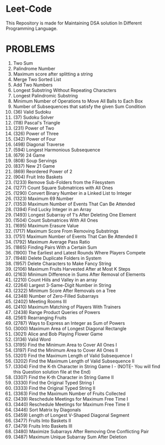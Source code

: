 # Leet-Code
This Repository is made for Maintaining DSA solution In Different Programming Language.

# PROBLEMS
1. Two Sum
2. Palindrome Number
3. Maximum score after splitting a string
4. Merge Two Sorted List
5. Add Two Numbers
6. Longest Substring Without Repeating Characters
7. Longest Palindromic Substring
8. Minimum Number of Operations to Move All Balls to Each Box
9. Number of Subsequences that satisfy the given Sum Condition
10. (36) Valid Sudoku
11. (37) Sudoku Solver
12. (118) Pascal's Triangle
13. (231) Power of Two
14. (326) Power of Three
15. (342) Power of Four
16. (498) Diagonal Traverse
17. (594) Longest Harmonious Subsequence
18. (679) 24 Game
19. (808) Soup Servings
20. (837) New 21 Game
21. (869) Reordered Power of 2
22. (904) Fruit Into Baskets
23. (1233) Remove Sub-Folders from the Filesystem
24. (1277) Count Square Submatrices with All Ones
25. (1290) Convert Binary Number in a Linked List to Integer
26. (1323) Maximum 69 Number
27. (1353) Maximum Number of Events That Can Be Attended
28. (1394) Find Lucky Integer in an Array
29. (1493) Longest Subarray of 1's After Deleting One Element
30. (1504) Count Submatrices With All Ones
31. (1695) Maximum Erasure Value
32. (1717) Maximum Score From Removing Substrings
33. (1751) Maximum Number of Events That Can Be Attended II
34. (1792) Maximum Average Pass Ratio
35. (1865) Finding Pairs With a Certain Sum
36. (1900) The Earliest and Latest Rounds Where Players Compete
37. (1948) Delete Duplicate Folders in System
38. (1957) Delete Characters to Make Fancy String
39. (2106) Maximum Fruits Harvested After at Most K Steps
40. (2163) Minimum Difference in Sums After Removal of Elements
41. (2210) Count Hiils and Valley in an array
42. (2264) Largest 3-Same-Digit Number in String
43. (2322) Minimum Score After Removals on a Tree
44. (2348) Number of Zero-Filled Subarrays
45. (2402) Meeting Rooms III
46. (2410) Maximum Matching of Players With Trainers
47. (2438) Range Product Queries of Powers
48. (2561) Rearranging Fruits
49. (2787) Ways to Express an Integer as Sum of Powers
50. (3000) Maximum Area of Longest Diagonal Rectangle
51. (3021) Alice and Bob Playing Flower Game
52. (3136) Valid Word
53. (3195) Find the Minimum Area to Cover All Ones I
54. (3197) Find the Minimum Area to Cover All Ones II
55. (3201) Find the Maximum Length of Valid Subsequence I
56. (3202) Find the Maximum Length of Valid Subsequence II
57. (3304) Find the K-th Character in String Game I - (NOTE- You will find this Question solution file at the End)
58. (3307) Find the K-th Character in String Game II
59. (3330) Find the Original Typed String I
60. (3333) Find the Original Typed String II
61. (3363) Find the Maximum Number of Fruits Collected
62. (3439) Reschedule Meetings for Maximum Free Time I
63. (3440) Reschedule Meetings for Maximum Free Time II
64. (3446) Sort Matrix by Diagonals
65. (3459) Length of Longest V-Shaped Diagonal Segment
66. (3477) Fruits Into Baskets II
67. (3479) Fruits Into Baskets III
68. (3480) Maximize Subarrays After Removing One Conflicting Pair
67. (3487) Maximum Unique Subarray Sum After Deletion




